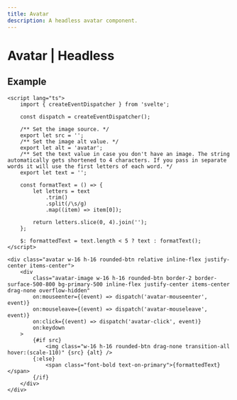 ```yaml
---
title: Avatar
description: A headless avatar component.
---
```


<script lang="ts">
	import Avatar from '$lib/components/avatar/Avatar.svelte';
</script>

# Avatar | Headless

## Example

<Usage>
	<Avatar
		src="/corgi-avatar.jpg"
		rounded="rounded-none"
		badgeBackground="bg-secondary-500"
		border="border-4 border-surface-800 hover:(border-primary-500)"
	/>
</Usage>

```svelte showCode=true
<script lang="ts">
	import { createEventDispatcher } from 'svelte';

	const dispatch = createEventDispatcher();

	/** Set the image source. */
	export let src = '';
	/** Set the image alt value. */
	export let alt = 'avatar';
	/** Set the text value in case you don't have an image. The string automatically gets shortened to 4 characters. If you pass in separate words it will use the first letters of each word. */
	export let text = '';

	const formatText = () => {
		let letters = text
			.trim()
			.split(/\s/g)
			.map((item) => item[0]);

		return letters.slice(0, 4).join('');
	};

	$: formattedText = text.length < 5 ? text : formatText();
</script>

<div class="avatar w-16 h-16 rounded-btn relative inline-flex justify-center items-center">
	<div
		class="avatar-image w-16 h-16 rounded-btn border-2 border-surface-500-800 bg-primary-500 inline-flex justify-center items-center drag-none overflow-hidden"
		on:mouseenter={(event) => dispatch('avatar-mouseenter', event)}
		on:mouseleave={(event) => dispatch('avatar-mouseleave', event)}
		on:click={(event) => dispatch('avatar-click', event)}
		on:keydown
	>
		{#if src}
			<img class="w-16 h-16 rounded-btn drag-none transition-all hover:(scale-110)" {src} {alt} />
		{:else}
			<span class="font-bold text-on-primary">{formattedText}</span>
		{/if}
	</div>
</div>
```
